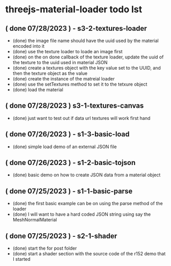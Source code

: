 # threejs-material-loader todo lst

<!-- S1 - BASIC SECTION -->

<!-- S2 - SHADER SECTION -->

<!-- S3 - TEXTURES SECTION -->

<!-- SX - OBJECT LOADER SECTION-->

<!-- SX - LOOP SECTION -->

<!-- DONE -->

## ( done 07/28/2023 ) - s3-2-textures-loader
* (done) the image file name should have the uuid used by the material encoded into it
* (done) use the texture loader to loade an image first
* (done) on the on done callback of the texture loader, update the uuid of the texture to the uuid used in material JSON
* (done) create a textures object with the key value set to the UUID, and then the texture object as the value
* (done) create the instance of the matreial loader
* (done) use the setTextures method to set it to the tetxure object
* (done) load the material

## ( done 07/28/2023 ) s3-1-textures-canvas
* (done) just want to test out if data url textures will work first hand

## ( done 07/26/2023 ) - s1-3-basic-load
* (done) simple load demo of an external JSON file

## ( done 07/26/2023 ) - s1-2-basic-tojson
* (done) basic demo on how to create JSON data from a material object

## ( done 07/25/2023 ) - s1-1-basic-parse
* (done) the first basic example can be on using the parse method of the loader
* (done) I will want to have a hard coded JSON string using say the MeshNormalMaterial

## ( done 07/25/2023 ) - s2-1-shader
* (done) start the for post folder
* (done) start a shader section with the source code of the r152 demo that I started

